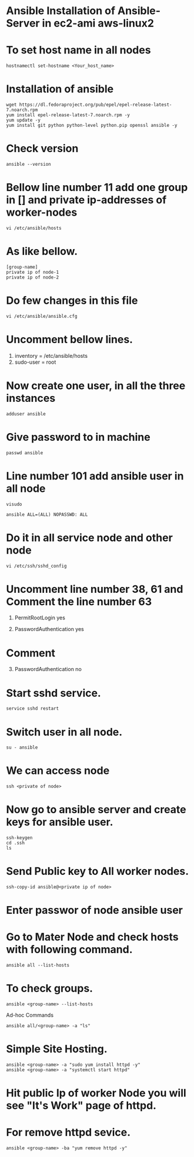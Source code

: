 # Ansible Installation of Ansible-Server in ec2-ami aws-linux2
 
# To set host name in all nodes 
```
hostnamectl set-hostname <Your_host_name>
```
# Installation of ansible
```
wget https://dl.fedoraproject.org/pub/epel/epel-release-latest-7.noarch.rpm
yum install epel-release-latest-7.noarch.rpm -y 
yum update -y 
yum install git python python-level python.pip openssl ansible -y 
```
# Check version
```
ansible --version 
```
# Bellow line number 11 add one group in [] and private ip-addresses of worker-nodes
```
vi /etc/ansible/hosts  
```
# As like bellow. 
```
[group-name]
private ip of node-1 
private ip of node-2 
```
# Do few changes in this file
```
vi /etc/ansible/ansible.cfg   
```
# Uncomment bellow lines.
1. inventory = /etc/ansible/hosts
2. sudo-user = root 
# Now create one user, in all the three instances 
```
adduser ansible  
```
# Give password to in machine
```
passwd ansible  
```
# Line number 101 add ansible user in all node
```
visudo 
```
```
ansible ALL=(ALL) NOPASSWD: ALL 
```
# Do it in all service node and other node
```
vi /etc/ssh/sshd_config    
```
# Uncomment line number 38, 61 and Comment the line number 63

1. PermitRootLogin yes        

2. PasswordAuthentication yes   

# Comment 

3. PasswordAuthentication no   
# Start sshd service.
```
service sshd restart 
```
# Switch user in all node.
```
su - ansible 
```
# We can access node
```
ssh <private of node>  
```
# Now go to ansible server and create keys for ansible user. 
```
ssh-keygen
cd .ssh 
ls
```
# Send Public key to All worker nodes.
```
ssh-copy-id ansible@<private ip of node> 
```
# Enter passwor of node ansible user 

# Go to Mater Node and check hosts with following command. 
```
ansible all --list-hosts 
```
# To check groups.
```
ansible <group-name> --list-hosts  
```
Ad-hoc Commands 
```
ansible all/<group-name> -a "ls" 
```
# Simple Site Hosting.
```
ansible <group-name> -a "sudo yum install httpd -y"
ansible <group-name> -a "systemctl start httpd"
```
# Hit public Ip of worker Node you will see "It's Work" page of httpd.

# For remove httpd sevice.
```
ansible <group-name> -ba "yum remove httpd -y"    
```
